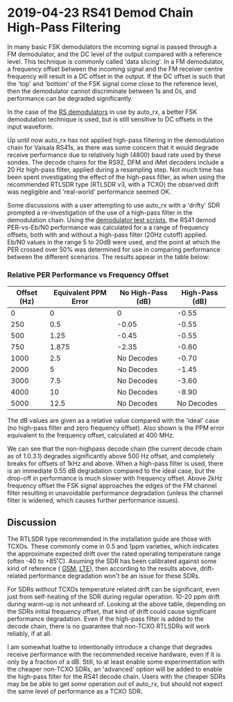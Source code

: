 # 2019-04-23 RS41 Demod Chain High-Pass Filtering

In many basic FSK demodulators the incoming signal is passed through a FM demodulator, and the DC level of the output compared with a reference level. This technique is commonly called 'data slicing'. In a FM demodulator, a frequency offset between the incoming signal and the FM receiver centre frequency will result in a DC offset in the output. If the DC offset is such that the 'top' and 'bottom' of the FSK signal come close to the reference level, then the demodulator cannot discriminate between 1s and 0s, and performance can be degraded significantly.

In the case of the [RS demodulators](https://github.com/rs1729/RS) in use by auto_rx, a better FSK demodulation technique is used, but is still sensitive to DC offsets in the input waveform.

Up until now auto_rx has not applied high-pass filtering in the demodulation chain for Vaisala RS41s, as there was some concern that it would degrade receive performance due to relatively high (4800) baud rate used by these sondes. The decode chains for the RS92, DFM and iMet decoders include a 20 Hz high-pass filter, applied during a resampling step. Not much time has been spent investigating the effect of the high-pass filter, as when using the recommended RTLSDR type (RTLSDR v3, with a TCXO) the observed drift was negligible and 'real-world' performance seemed OK.

Some discussions with a user attempting to use auto_rx with a 'drifty' SDR prompted a re-investigation of the use of a high-pass filter in the demodulation chain. Using the [demodulator test scripts](https://github.com/projecthorus/radiosonde_auto_rx/tree/master/auto_rx/test), the RS41 demod PER-vs-Eb/N0 performance was calculated for a a range of frequency offsets, both with and without a high-pass filter (20Hz cutoff) applied. Eb/N0 values in the range 5 to 20dB were used, and the point at which the PER crossed over 50% was determined for use in comparing performance between the different scenarios. The results appear in the table below:


### Relative PER Performance vs Frequency Offset

Offset (Hz) | Equivalent PPM Error | No High-Pass (dB) | High-Pass (dB)
------------|----------------------|-------------------|-----------------
0 | 0 | 0 | -0.55
250 | 0.5 | -0.05 | -0.55
500 | 1.25 | -0.45 | -0.55
750 | 1.875 | -2.35 | -0.60
1000 | 2.5 | No Decodes | -0.70
2000 | 5 | No Decodes | -1.45
3000 | 7.5 | No Decodes | -3.60
4000 | 10 | No Decodes | -8.90
5000 | 12.5 | No Decodes | No Decodes

The dB values are given as a relative value compared with the 'ideal' case (no high-pass filter and zero frequency offset). Also shown is the PPM error equivalent to the frequency offset, calculated at 400 MHz.

We can see that the non-highpass decode chain (the current decode chain as of 1.0.3.1) degrades significantly above 500 Hz offset, and completely breaks for offsets of 1kHz and above. When a high-pass filter is used, there is an immediate 0.55 dB degradation compared to the ideal case, but the drop-off in performance is much slower with frequency offset. Above 2kHz frequency offset the FSK signal approaches the edges of the FM channel filter resulting in unavoidable performance degradation (unless the channel filter is widened, which causes further performance issues).

## Discussion

The RTLSDR type recommended in the installation guide are those with TCXOs. These commonly come in 0.5 and 1ppm varieties, which indicates the approximate expected drift over the rated operating temperature range (often -40 to +85˚C). Asuming the SDR has been calibrated against some kind of reference ( [GSM](https://www.rtl-sdr.com/how-to-calibrate-rtl-sdr-using-kalibrate-rtl-on-linux/), [LTE](https://gist.github.com/darksidelemm/b517e6a9b821c50c170f1b9b7d65b824)), then according to the results above, drift-related performance degradation won't be an issue for these SDRs.

For SDRs *without* TCXOs temperature related drift can be significant, even just from self-heating of the SDR during regular operation. 10-20 ppm drift during warm-up is not unheard of. Looking at the above table, depending on the SDRs initial frequency offset, that kind of drift could cause significant performance degradation. Even if the high-pass filter is added to the decode chain, there is no guarantee that non-TCXO RTLSDRs will work reliably, if at all.

I am somewhat loathe to intentionally introduce a change that degrades receive performance with the recommended receive hardware, even if it is only by a fraction of a dB. Still, to at least enable some experimentation with the cheaper non-TCXO SDRs, an 'advanced' option will be added to enable the high-pass filter for the RS41 decode chain. Users with the cheaper SDRs may be be able to get *some* operation out of auto_rx, but should not expect the same level of performance as a TCXO SDR.
